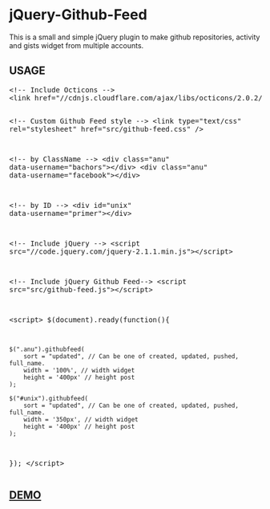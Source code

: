 jQuery-Github-Feed
==================
<p>This is a small and simple jQuery plugin to make github repositories, activity and gists widget from multiple accounts.</p>
<h2>USAGE</h2>
<pre>&lt;!-- Include Octicons --&gt;
&lt;link href="//cdnjs.cloudflare.com/ajax/libs/octicons/2.0.2/octicons.min.css" rel="stylesheet"&gt;   

&lt;!-- Custom Github Feed style --&gt;
&lt;link type="text/css" rel="stylesheet" href="src/github-feed.css" /&gt;   

&lt;!-- by ClassName --&gt;
&lt;div class="anu" data-username="bachors"&gt;&lt;/div&gt;
&lt;div class="anu" data-username="facebook"&gt;&lt;/div&gt;

&lt;!-- by ID --&gt;
&lt;div id="unix" data-username="primer"&gt;&lt;/div&gt;

&lt;!-- Include jQuery --&gt;
&lt;script src="//code.jquery.com/jquery-2.1.1.min.js"&gt;&lt;/script&gt;     

&lt;!-- Include jQuery Github Feed--&gt;
&lt;script src="src/github-feed.js"&gt;&lt;/script&gt;

&lt;script&gt;
$(document).ready(function(){  
  
    $(".anu").githubfeed(
        sort = "updated", // Can be one of created, updated, pushed, full_name.
        width = '100%', // width widget
        height = '400px' // height post
    );
            
    $("#unix").githubfeed(
        sort = "updated", // Can be one of created, updated, pushed, full_name.
        width = '350px', // width widget
        height = '400px' // height post
    );
});
&lt;/script&gt;</pre>

<h2><a href="http://ibacor.com/demo/jquery-github-feed">DEMO</a></h2>
